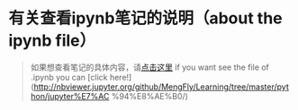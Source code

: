 # 有关查看ipynb笔记的说明（about the ipynb file）
> 如果想查看笔记的具体内容，请[点击这里](http://nbviewer.jupyter.org/github/MengFly/Learning/tree/master/python/jupyter%E7%AC%94%E8%AE%B0/)
> if you want see the file of .ipynb
> you can [click here!](http://nbviewer.jupyter.org/github/MengFly/Learning/tree/master/python/jupyter%E7%AC
%94%E8%AE%B0/)